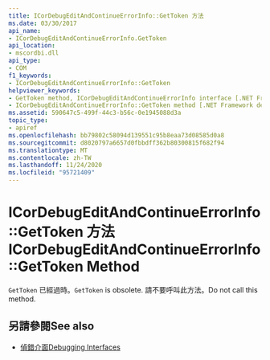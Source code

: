 ```yaml
---
title: ICorDebugEditAndContinueErrorInfo::GetToken 方法
ms.date: 03/30/2017
api_name:
- ICorDebugEditAndContinueErrorInfo.GetToken
api_location:
- mscordbi.dll
api_type:
- COM
f1_keywords:
- ICorDebugEditAndContinueErrorInfo::GetToken
helpviewer_keywords:
- GetToken method, ICorDebugEditAndContinueErrorInfo interface [.NET Framework debugging]
- ICorDebugEditAndContinueErrorInfo::GetToken method [.NET Framework debugging]
ms.assetid: 590647c5-499f-44c3-b56c-0e1945088d3a
topic_type:
- apiref
ms.openlocfilehash: bb79802c58094d139551c95b8eaa73d08585d0a8
ms.sourcegitcommit: d8020797a6657d0fbbdff362b80300815f682f94
ms.translationtype: MT
ms.contentlocale: zh-TW
ms.lasthandoff: 11/24/2020
ms.locfileid: "95721409"
---
```

# <a name="icordebugeditandcontinueerrorinfogettoken-method"></a><span data-ttu-id="6d295-102">ICorDebugEditAndContinueErrorInfo::GetToken 方法</span><span class="sxs-lookup"><span data-stu-id="6d295-102">ICorDebugEditAndContinueErrorInfo::GetToken Method</span></span>

<span data-ttu-id="6d295-103">`GetToken` 已經過時。</span><span class="sxs-lookup"><span data-stu-id="6d295-103">`GetToken` is obsolete.</span></span> <span data-ttu-id="6d295-104">請不要呼叫此方法。</span><span class="sxs-lookup"><span data-stu-id="6d295-104">Do not call this method.</span></span>  
  
## <a name="see-also"></a><span data-ttu-id="6d295-105">另請參閱</span><span class="sxs-lookup"><span data-stu-id="6d295-105">See also</span></span>

- [<span data-ttu-id="6d295-106">偵錯介面</span><span class="sxs-lookup"><span data-stu-id="6d295-106">Debugging Interfaces</span></span>](debugging-interfaces.md)
